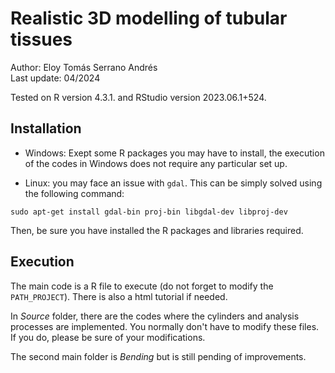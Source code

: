 
# Realistic 3D modelling of tubular tissues #

Author: Eloy Tomás Serrano Andrés \
Last update: 04/2024 

Tested on R version 4.3.1. and RStudio version 2023.06.1+524.


## Installation ##

- Windows: Exept some R packages you may have to install, the execution of the codes in Windows does not require any particular set up. 

- Linux: you may face an issue with ``` gdal ```. This can be simply solved using the following command: 

``` sudo apt-get install gdal-bin proj-bin libgdal-dev libproj-dev ```

Then, be sure you have installed the R packages and libraries required. 
  

## Execution ##

The main code is a R file to execute (do not forget to modify the ```PATH_PROJECT```). There is also a html tutorial if needed. 

In *Source* folder, there are the codes where the cylinders and analysis processes are implemented. You normally don't have to modify these files. If you do, please be sure of your modifications. 

The second main folder is *Bending* but is still pending of improvements. 

